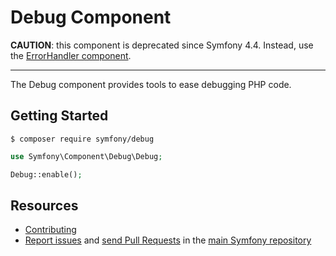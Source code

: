 Debug Component
===============

**CAUTION**: this component is deprecated since Symfony 4.4. Instead, use the
[ErrorHandler component](https://github.com/symfony/symfony/tree/master/src/Symfony/Component/ErrorHandler).

-----

The Debug component provides tools to ease debugging PHP code.

Getting Started
---------------

```
$ composer require symfony/debug
```

```php
use Symfony\Component\Debug\Debug;

Debug::enable();
```

Resources
---------

 * [Contributing](https://symfony.com/doc/current/contributing/index.html)
 * [Report issues](https://github.com/symfony/symfony/issues) and
   [send Pull Requests](https://github.com/symfony/symfony/pulls)
   in the [main Symfony repository](https://github.com/symfony/symfony)
